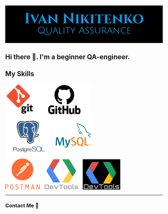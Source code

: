 ![Logo](assets/logo-5-gh-in.png)

## Hi there 👋. I'm a beginner QA-engineer.

## My Skills
<img src="./assets/git2-logo.png" width=100> <img src="./assets/GitHub-Logo22.png" width=170> <br>
<img src="./assets/postgresql-6-logo.png" width=150> <img src="./assets/mysql5-logo.png" width=130>  <br>
<img src="./assets/postman1-logo.png" width=110> <img src="./assets/Google-DevTools15.jpg" width=130>
<img src="./assets/black-devtools-ready1.jpg" width=120>
___

### Contact Me 👋



<!--
**Ivan-Niki/Ivan-Niki** is a ✨ _special_ ✨ repository because its `README.md` (this file) appears on your GitHub profile.

Here are some ideas to get you started:

- 🔭 I’m currently working on ...
- 🌱 I’m currently learning ...
- 👯 I’m looking to collaborate on ...
- 🤔 I’m looking for help with ...
- 💬 Ask me about ...
- 📫 How to reach me: ...
- 😄 Pronouns: ...
- ⚡ Fun fact: ...
-->
